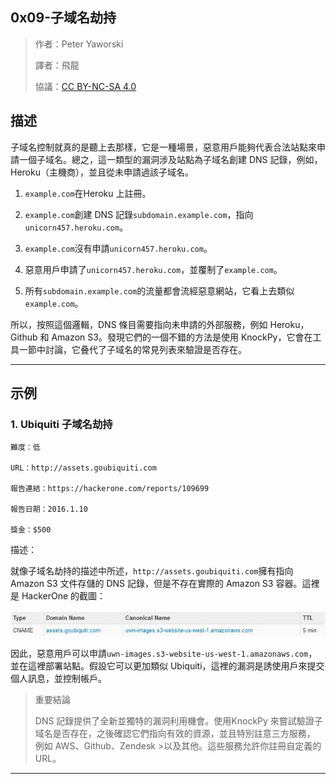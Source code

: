 ## **0x09-子域名劫持**

>作者：Peter Yaworski
>
>譯者：飛龍
>
>協議：[CC BY-NC-SA 4.0](http://creativecommons.org/licenses/by-nc-sa/4.0/)

## **描述**
子域名控制就真的是聽上去那樣，它是一種場景，惡意用戶能夠代表合法站點來申請一個子域名。總之，這一類型的漏洞涉及站點為子域名創建 DNS 記錄，例如，Heroku（主機商），並且從未申請過該子域名。

1. `example.com`在Heroku 上註冊。
<p>

2. `example.com`創建 DNS 記錄`subdomain.example.com`，指向`unicorn457.heroku.com`。
<p>

3. `example.com`沒有申請`unicorn457.heroku.com`。
<p>

4. 惡意用戶申請了`unicorn457.heroku.com`，並覆制了`example.com`。
<p>

5. 所有`subdomain.example.com`的流量都會流經惡意網站，它看上去類似`example.com`。
<p>

所以，按照這個邏輯，DNS 條目需要指向未申請的外部服務，例如 Heroku，Github 和 Amazon S3。發現它們的一個不錯的方法是使用 KnockPy，它會在工具一節中討論，它叠代了子域名的常見列表來驗證是否存在。


---

## **示例**


### **1. Ubiquiti 子域名劫持**
```
難度：低

URL：http://assets.goubiquiti.com

報告連結：https://hackerone.com/reports/109699

報告日期：2016.1.10

獎金：$500
```

描述：

就像子域名劫持的描述中所述，`http://assets.goubiquiti.com`擁有指向 Amazon S3 文件存儲的 DNS 記錄，但是不存在實際的 Amazon S3 容器。這裡是 HackerOne 的截圖：


![1](https://raw.githubusercontent.com/dyeat/Document_read/master/Web_Hacking_101/image/13-1.jpg)

因此，惡意用戶可以申請`uwn-images.s3-website-us-west-1.amazonaws.com`，並在這裡部署站點。假設它可以更加類似 Ubiquiti，這裡的漏洞是誘使用戶來提交個人訊息，並控制帳戶。

>重要結論
>
>DNS 記錄提供了全新並獨特的漏洞利用機會。使用KnockPy 來嘗試驗證子域名是否存在，之後確認它們指向有效的資源，並且特別註意三方服務，
>例如 AWS、Github、Zendesk >以及其他。這些服務允許你註冊自定義的 URL。


---

